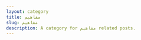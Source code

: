 ```yaml
---
layout: category
title: مفاهيم
slug: مفاهيم
description: A category for مفاهيم related posts.
---
```

